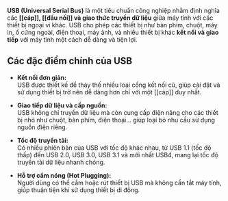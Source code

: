 **USB (Universal Serial Bus)** là một tiêu chuẩn công nghiệp nhằm định nghĩa các **[[cáp]], [[đầu nối]] và giao thức truyền dữ liệu** giữa máy tính với các thiết bị ngoại vi khác. USB cho phép các thiết bị như bàn phím, chuột, máy in, ổ cứng ngoài, điện thoại, máy ảnh, và nhiều thiết bị khác **kết nối và giao tiếp** với máy tính một cách dễ dàng và tiện lợi.
## **Các đặc điểm chính của USB**

- **Kết nối đơn giản:**  
    USB được thiết kế để thay thế nhiều loại cổng kết nối cũ, giúp cài đặt và sử dụng thiết bị trở nên dễ dàng hơn chỉ với một [[cáp]] duy nhất.
    
- **Giao tiếp dữ liệu và cấp nguồn:**  
    USB không chỉ truyền dữ liệu mà còn cung cấp điện năng cho các thiết bị nhỏ như chuột, bàn phím, điện thoại… giúp loại bỏ nhu cầu sử dụng nguồn điện riêng.
    
- **Tốc độ truyền tải:**  
    Có nhiều phiên bản của USB với tốc độ khác nhau, từ USB 1.1 (tốc độ thấp) đến USB 2.0, USB 3.0, USB 3.1 và mới nhất USB4, mang lại tốc độ truyền tải dữ liệu nhanh chóng.
    
- **Hỗ trợ cắm nóng (Hot Plugging):**  
    Người dùng có thể cắm hoặc rút thiết bị USB mà không cần tắt máy tính, giúp thuận tiện khi sử dụng thiết bị di động.